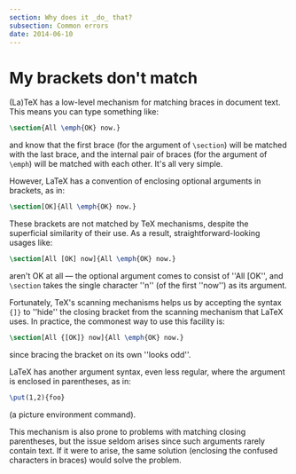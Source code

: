 ```yaml
---
section: Why does it _do_ that?
subsection: Common errors
date: 2014-06-10
---
```

# My brackets don't match

(La)TeX has a low-level mechanism for matching braces in document
text.  This means you can type something like:
```latex
\section{All \emph{OK} now.}
```
and know that the first brace (for the argument of `\section`) will
be matched with the last brace, and the internal pair of braces (for
the argument of `\emph`) will be matched with each other.  It's all
very simple.

However, LaTeX has a convention of enclosing optional arguments in
brackets, as in:
```latex
\section[OK]{All \emph{OK} now.}
```
These brackets are not matched by TeX mechanisms, despite the
superficial similarity of their use.  As a result,
straightforward-looking usages like:
```latex
\section[All [OK] now]{All \emph{OK} now.}
```
aren't OK at all&nbsp;&mdash; the optional argument comes to consist of
''All [OK'', and `\section` takes the single character ''n'' (of
the first ''now'') as its argument.

Fortunately, TeX's scanning mechanisms helps us by accepting the
syntax `{]}` to ''hide'' the closing bracket from the
scanning mechanism that LaTeX uses.  In practice, the commonest way
to use this facility is:
```latex
\section[All {[OK]} now]{All \emph{OK} now.}
```
since bracing the bracket on its own ''looks odd''.

LaTeX has another argument syntax, even less regular, where the
argument is enclosed in parentheses, as in:
```latex
\put(1,2){foo}
```
(a picture environment command).

This mechanism is also prone to problems with matching closing
parentheses, but the issue seldom arises since such arguments rarely
contain text.  If it were to arise, the same solution (enclosing the
confused characters in braces) would solve the problem.

